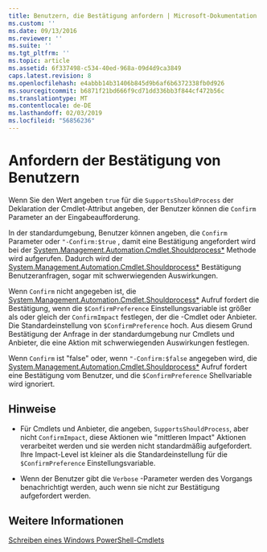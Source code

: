 ```yaml
---
title: Benutzern, die Bestätigung anfordern | Microsoft-Dokumentation
ms.custom: ''
ms.date: 09/13/2016
ms.reviewer: ''
ms.suite: ''
ms.tgt_pltfrm: ''
ms.topic: article
ms.assetid: 6f337498-c534-40ed-968a-09d4d9ca3849
caps.latest.revision: 8
ms.openlocfilehash: e4abbb14b31406b845d9b6af6b6372338fb0d926
ms.sourcegitcommit: b6871f21bd666f9cd71dd336bb3f844cf472b56c
ms.translationtype: MT
ms.contentlocale: de-DE
ms.lasthandoff: 02/03/2019
ms.locfileid: "56856236"
---
```

# <a name="users-requesting-confirmation"></a>Anfordern der Bestätigung von Benutzern

Wenn Sie den Wert angeben `true` für die `SupportsShouldProcess` der Deklaration der Cmdlet-Attribut angeben, der Benutzer können die `Confirm` Parameter an der Eingabeaufforderung.

In der standardumgebung, Benutzer können angeben, die `Confirm` Parameter oder `"-Confirm:$true` , damit eine Bestätigung angefordert wird bei der [System.Management.Automation.Cmdlet.Shouldprocess*](/dotnet/api/System.Management.Automation.Cmdlet.ShouldProcess) Methode wird aufgerufen. Dadurch wird der [System.Management.Automation.Cmdlet.Shouldprocess*](/dotnet/api/System.Management.Automation.Cmdlet.ShouldProcess) Bestätigung Benutzeranfragen, sogar mit schwerwiegenden Auswirkungen.

Wenn `Confirm` nicht angegeben ist, die [System.Management.Automation.Cmdlet.Shouldprocess*](/dotnet/api/System.Management.Automation.Cmdlet.ShouldProcess) Aufruf fordert die Bestätigung, wenn die `$ConfirmPreference` Einstellungsvariable ist größer als oder gleich der `ConfirmImpact` festlegen, der die -Cmdlet oder Anbieter. Die Standardeinstellung von `$ConfirmPreference` hoch. Aus diesem Grund Bestätigung der Anfrage in der standardumgebung nur Cmdlets und Anbieter, die eine Aktion mit schwerwiegenden Auswirkungen festlegen.

Wenn `Confirm` ist "false" oder, wenn `"-Confirm:$false` angegeben wird, die [System.Management.Automation.Cmdlet.Shouldprocess*](/dotnet/api/System.Management.Automation.Cmdlet.ShouldProcess) Aufruf fordert eine Bestätigung vom Benutzer, und die `$ConfirmPreference` Shellvariable wird ignoriert.

## <a name="remarks"></a>Hinweise

- Für Cmdlets und Anbieter, die angeben, `SupportsShouldProcess`, aber nicht `ConfirmImpact`, diese Aktionen wie "mittleren Impact" Aktionen verarbeitet werden und sie werden nicht standardmäßig aufgefordert. Ihre Impact-Level ist kleiner als die Standardeinstellung für die `$ConfirmPreference` Einstellungsvariable.

- Wenn der Benutzer gibt die `Verbose` -Parameter werden des Vorgangs benachrichtigt werden, auch wenn sie nicht zur Bestätigung aufgefordert werden.

## <a name="see-also"></a>Weitere Informationen

[Schreiben eines Windows PowerShell-Cmdlets](./writing-a-windows-powershell-cmdlet.md)
